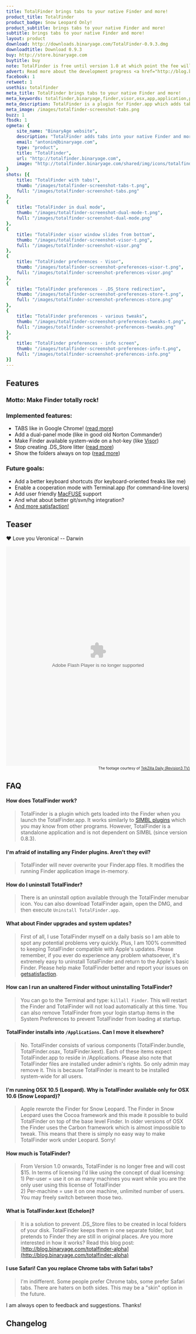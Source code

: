 ```yaml
---
title: TotalFinder brings tabs to your native Finder and more!
product_title: TotalFinder
product_badge: Snow Leopard Only!
product_subtitle: brings tabs to your native Finder and more!
subtitle: brings tabs to your native Finder and more!
layout: product
download: http://downloads.binaryage.com/TotalFinder-0.9.3.dmg
downloadtitle: Download 0.9.3
buy: http://store.binaryage.com
buytitle: buy
note: TotalFinder is free until version 1.0 at which point the fee will be $15.
advert: Read more about the development progress <a href="http://blog.binaryage.com">on the blog ...</a>
facebook: 1
retweet: 1
usethis: totalfinder
meta_title: TotalFinder brings tabs to your native Finder and more!
meta_keywords: totalfinder,binaryage,finder,visor,osx,app,application,productivity,mac,indie,software
meta_description: TotalFinder is a plugin for Finder.app which adds tabs like in Chrome browser, dual panels similar to TotalCommander and more tweaks.
meta_image: /images/totalfinder-screenshot-tabs.png
buzz: 1
fbsdk: 1
ogmeta: {
    site_name: "BinaryAge website",
    description: "TotalFinder adds tabs into your native Finder and more!",
    email: "antonin@binaryage.com",
    type: "product",
    title: "TotalFinder",
    url: "http://totalfinder.binaryage.com",
    image: "http://totalfinder.binaryage.com/shared/img/icons/totalfinder-256.png"
}
shots: [{
    title: "TotalFinder with tabs!",
    thumb: "/images/totalfinder-screenshot-tabs-t.png",
    full: "/images/totalfinder-screenshot-tabs.png"
},
{
    title: "TotalFinder in dual mode",
    thumb: "/images/totalfinder-screenshot-dual-mode-t.png",
    full: "/images/totalfinder-screenshot-dual-mode.png"
},
{
    title: "TotalFinder visor window slides from bottom",
    thumb: "/images/totalfinder-screenshot-visor-t.png",
    full: "/images/totalfinder-screenshot-visor.png"
},
{
    title: "TotalFinder preferences - Visor",
    thumb: "/images/totalfinder-screenshot-preferences-visor-t.png",
    full: "/images/totalfinder-screenshot-preferences-visor.png"
},
{
    title: "TotalFinder preferences - .DS_Store redirection",
    thumb: "/images/totalfinder-screenshot-preferences-store-t.png",
    full: "/images/totalfinder-screenshot-preferences-store.png"
},
{
    title: "TotalFinder preferences - various tweaks",
    thumb: "/images/totalfinder-screenshot-preferences-tweaks-t.png",
    full: "/images/totalfinder-screenshot-preferences-tweaks.png"
},
{
    title: "TotalFinder preferences - info screen",
    thumb: "/images/totalfinder-screenshot-preferences-info-t.png",
    full: "/images/totalfinder-screenshot-preferences-info.png"
}]
---
```


## Features

### Motto: Make Finder totally rock!

### Implemented features:

* TABS like in Google Chrome! ([read more](http://blog.binaryage.com/totalfinder-with-tabs))
* Add a dual-panel mode (like in good old Norton Commander)
* Make Finder available system-wide on a hot-key (like [Visor](http://visor.binaryage.com))
* Stop creating .DS_Store litter ([read more](http://blog.binaryage.com/totalfinder-alpha))
* Show the folders always on top ([read more](http://blog.binaryage.com/i-can-haz-folders-on-top))

### Future goals:

* Add a better keyboard shortcuts (for keyboard-oriented freaks like me)
* Enable a cooperation mode with Terminal.app (for command-line lovers)
* Add user friendly [MacFUSE](http://code.google.com/p/macfuse/) support
* And what about better git/svn/hg integration?
* [And more satisfaction!](http://getsatisfaction.com/binaryage/products/binaryage_totalfinder)

## Teaser

&#x2764; Love you Veronica! -- Darwin

<embed class="rev3PlayerEmbed" type="application/x-shockwave-flash" src="http://revision3.com/player-v4346" allowFullScreen="true" quality="high" allowScriptAccess="always" width="100%" height="600"/>
<div style="font-size: 10px; text-align: right; position: line-height: 10px;">The footage courtesy of <a href="http://revision3.com/tzdaily/2010-02-16totalfinder">TekZilla Daily (Revision3 TV)</a></div>

## FAQ

#### How does TotalFinder work?
> TotalFinder is a plugin which gets loaded into the Finder when you launch the TotalFinder.app. It works similarly to [SIMBL plugins](http://www.culater.net/software/SIMBL/SIMBL.php) which you may know from other programs. However, TotalFinder is a standalone application and is not dependent on SIMBL (since version 0.8.3).

#### I'm afraid of installing any Finder plugins. Aren't they evil?
> TotalFinder will never overwrite your Finder.app files. It modifies the running Finder application image in-memory.

#### How do I uninstall TotalFinder?
> There is an uninstall option available through the TotalFinder menubar icon. You can also download TotalFinder again, open the DMG, and then execute `Uninstall TotalFinder.app`.

#### What about Finder upgrades and system updates?
> First of all, I use TotalFinder myself on a daily basis so I am able to spot any potential problems very quickly. Plus, I am 100% committed to keeping TotalFinder compatible with Apple's updates.
Please remember, if you ever do experience any problem whatsoever, it's extremely easy to uninstall TotalFinder and return to the Apple's basic Finder. Please help make TotalFinder better and report your issues on [getsatisfaction](http://getsatisfaction.com/binaryage).

#### How can I run an unaltered Finder without uninstalling TotalFinder?
> You can go to the Terminal and type: `killall Finder`. This will restart the Finder and TotalFinder will not load automatically at this time. You can also remove TotalFinder from your login startup items in the System Preferences to prevent TotalFinder from loading at startup.

#### TotalFinder installs into `/Applications`. Can I move it elsewhere?
> No. 
TotalFinder consists of various components (TotalFinder.bundle, TotalFinder.osax, TotalFinder.kext). Each of these items expect TotalFinder.app to reside in /Applications. 
Please also note that TotalFinder files are installed under admin's rights. So only admin may remove it. This is because TotalFinder is meant to be installed system-wide for all users.

#### I'm running OSX 10.5 (Leopard). Why is TotalFinder available only for OSX 10.6 (Snow Leopard)?
> Apple rewrote the Finder for Snow Leopard. The Finder in Snow Leopard uses the Cocoa framework and this made it possible to build TotalFinder on top of the base level Finder. In older versions of OSX the Finder uses the Carbon framework which is almost impossible to tweak. This means that there is simply no easy way to make TotalFinder work under Leopard. Sorry!

#### How much is TotalFinder?
> From Version 1.0 onwards, TotalFinder is no longer free and will cost $15. In terms of licensing I'd like using the concept of dual licensing:
> <br>1) Per-user = use it on as many machines you want while you are the only user using this license of TotalFinder
> <br>2) Per-machine = use it on one machine, unlimited number of users. You may freely switch between those two.

#### What is TotalFinder.kext (Echelon)?
> It is a solution to prevent .DS_Store files to be created in local folders of your disk. TotalFinder keeps them in one separate folder, but pretends to Finder they are still in original places. Are you more interested in how it works? Read this blog post: [http://blog.binaryage.com/totalfinder-alpha](http://blog.binaryage.com/totalfinder-alpha)

#### I use Safari! Can you replace Chrome tabs with Safari tabs?
> I'm indifferent. Some people prefer Chrome tabs, some prefer Safari tabs. There are haters on both sides. This may be a "skin" option in the future.

I am always open to feedback and suggestions. Thanks!

## Changelog

<div class="changelogx">&nbsp;</div>
<script type="text/javascript" charset="utf-8">
    $(function() {
        $('.changelogx').load('changelog.html #page', function() {
            Cufon.replace('.changelogx h4');
        });
    });
</script>